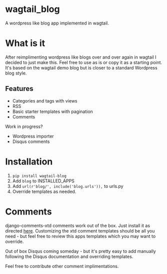 # wagtail_blog
A wordpress like blog app implemented in wagtail.

# What is it

After reimplimenting wordpress like blogs over and over again in wagtail I decided to just make this. 
Feel free to use as is or copy it as a starting point. 
It's based on the wagtail demo blog but is closer to a standard Wordpress blog style. 

## Features

- Categories and tags with views
- RSS
- Basic starter templates with pagination
- Comments

Work in progress?

- Wordpress importer
- Disqus comments

# Installation

1. `pip install wagtail-blog`
2. Add `blog` to INSTALLED_APPS
3. Add `url(r'blog/', include('blog.urls')),` to urls.py
4. Override templates as needed.

# Comments

django-comments-xtd comments work out of the box. Just install it as directed [here](http://django-comments-xtd.readthedocs.org/en/latest/). 
Customizing the xtd comment templates should be all you need - but feel free to review this apps templates which you may want to override.

Out of box Disqus coming someday - but it's pretty easy to add manually following the Disqus documentation and overriding templates.

Feel free to contribute other comment implimentations.
